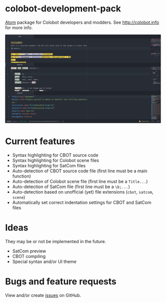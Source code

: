 # colobot-development-pack

[Atom](http://atom.io) package for Colobot developers and modders. See http://colobot.info for more info.

![](syntax_screenshot.png)

# Current features

* Syntax highlighting for CBOT source code
* Syntax highlighting for Colobot scene files
* Syntax highlighting for SatCom files
* Auto-detection of CBOT source code file (first line must be a main function)
* Auto-detection of Colobot scene file (first line must be a `Title...`)
* Auto-detection of SatCom file (first line must be a `\b;...`)
* Auto-detection based on unofficial (yet) file extensions (`cbot`, `satcom`, `scene`)
* Automatically set correct indentation settings for CBOT and SatCom files

# Ideas

They may be or not be implemented in the future.

* SatCom preview
* CBOT compiling
* Special syntax and/or UI theme

# Bugs and feature requests

View and/or create [issues](https://github.com/MrSimbax/colobot-development-pack/issues) on GitHub.
